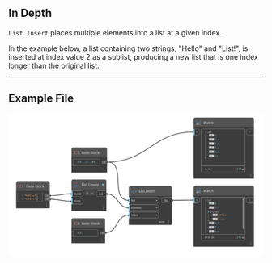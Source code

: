 ## In Depth
`List.Insert` places multiple elements into a list at a given index. 

In the example below, a list containing two strings, "Hello" and "List!", is inserted at index value 2 as a sublist, producing a new list that is one index longer than the original list.

___
## Example File

![List.Insert](./DSCore.List.Insert_img.jpg)
